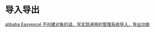 # 导入导出

[alibaba Easyexcel 不创建对象的读、写实现通用的管理系统导入，导出功能](https://blog.csdn.net/LiushaoMr/article/details/105115795)